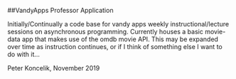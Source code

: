 ##VandyApps Professor Application

Initially/Continually a code base for vandy apps weekly instructional/lecture sessions on asynchronous programming. Currently houses a basic movie-data app that makes use of the omdb movie API. This may be expanded over time as instruction continues, or if I think of something else I want to do with it...

Peter Koncelik, November 2019